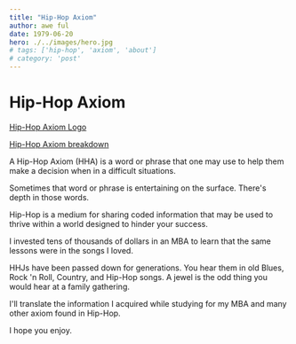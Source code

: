 ```yaml
---
title: "Hip-Hop Axiom"
author: awe ful
date: 1979-06-20
hero: ./../images/hero.jpg
# tags: ['hip-hop', 'axiom', 'about']
# category: 'post'
---
```


# Hip-Hop Axiom

[Hip-Hop Axiom Logo](https://res.cloudinary.com/devdash54321/image/upload/v1570645692/hip-hop-axiom/hip-hop_axiom_logowhite_text.png)

[Hip-Hop Axiom breakdown](https://res.cloudinary.com/devdash54321/image/upload/v1561702646/hip-hop_jewels_axioms_categories_breakdown.png)

A Hip-Hop Axiom (HHA) is a word or phrase that one may use to help them make a decision when in a difficult situations.

Sometimes that word or phrase is entertaining on the surface. There's depth in those words.

Hip-Hop is a medium for sharing coded information that may be used to thrive within a world designed to hinder your success.

I invested tens of thousands of dollars in an MBA to learn that the same lessons were in the songs I loved.

HHJs have been passed down for generations. You hear them in old Blues, Rock 'n Roll, Country, and Hip-Hop songs. A jewel is the odd thing you would hear at a family gathering.

I'll translate the information I acquired while studying for my MBA and many other axiom found in Hip-Hop.

I hope you enjoy.
